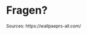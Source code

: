 <!-- .slide: class="intro" -->
# Fragen?

<small class="very-small">
Sources:
https://wallpaeprs-all.com/
</small>
